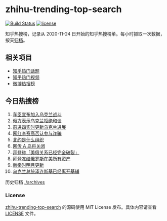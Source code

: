 # zhihu-trending-top-search

[![Build Status](https://github.com/justjavac/zhihu-trending-top-search/workflows/ci/badge.svg?branch=main)](https://github.com/justjavac/zhihu-trending-top-search/actions)
[![license](https://img.shields.io/github/license/justjavac/zhihu-trending-top-search)](https://github.com/justjavac/zhihu-trending-top-search/blob/main/LICENSE)

知乎热搜榜，记录从 2020-11-24 日开始的知乎热搜榜单。每小时抓取一次数据，按天[归档](./archives)。

## 相关项目

- [知乎热门话题](https://github.com/justjavac/zhihu-trending-hot-questions)
- [知乎热门视频](https://github.com/justjavac/zhihu-trending-hot-video)
- [微博热搜榜](https://github.com/justjavac/weibo-trending-hot-search)

## 今日热搜榜

<!-- BEGIN -->
<!-- 最后更新时间 Sun Feb 27 2022 00:12:08 GMT+0800 (China Standard Time) -->

1. [车臣宣布加入乌克兰战斗](https://www.zhihu.com/search?q=车臣)
1. [俄方表示乌克兰拒绝和谈](https://www.zhihu.com/search?q=俄罗斯乌克兰)
1. [前进四实时更新乌克兰进展](https://www.zhihu.com/search?q=前进四)
1. [网红李赛高否认参与诈骗](https://www.zhihu.com/search?q=李赛高)
1. [北约是什么组织](https://www.zhihu.com/search?q=北约是什么组织)
1. [网传 A 岛将关闭](https://www.zhihu.com/search?q=a岛)
1. [拜登称「美俄关系已经完全破裂」](https://www.zhihu.com/search?q=美俄)
1. [拜登冻结俄罗斯在美所有资产](https://www.zhihu.com/search?q=美国俄罗斯)
1. [新秦时明月更新](https://www.zhihu.com/search?q=新秦时明月)
1. [乌克兰总统泽连斯基已经离开基辅](https://www.zhihu.com/search?q=乌克兰总统)

<!-- END -->

历史归档 [./archives](./archives)

### License

[zhihu-trending-top-search](https://github.com/justjavac/zhihu-trending-top-search)
的源码使用 MIT License 发布。具体内容请查看 [LICENSE](./LICENSE) 文件。
